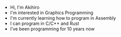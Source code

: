 - Hi, I'm Akihiro
- I'm interested in Graphics Programming
- I'm currently learning how to program in Assembly
- I can program in C/C++ and Rust
- I've been programming for 10 years now
